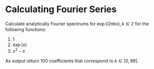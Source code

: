 # Calculating Fourier Series

Calculate analytically Fourier spectrums for $\exp(i 2\pi k x), k \in \mathbb Z$ for the following functions:

1. $1$
2. $\exp(x)$
3. $x^2 - x$

As output return 100 coefficients that correspond to $k \in \left[0, 99\right]$.